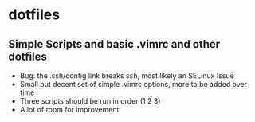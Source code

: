 # dotfiles
## Simple Scripts and basic .vimrc  and other dotfiles

+ Bug:  the .ssh/config link breaks ssh, most likely an SELinux Issue
+ Small but decent set of simple .vimrc options, more to be added over time
+ Three scripts should be run in order (1 2 3)
+ A lot of room for improvement

